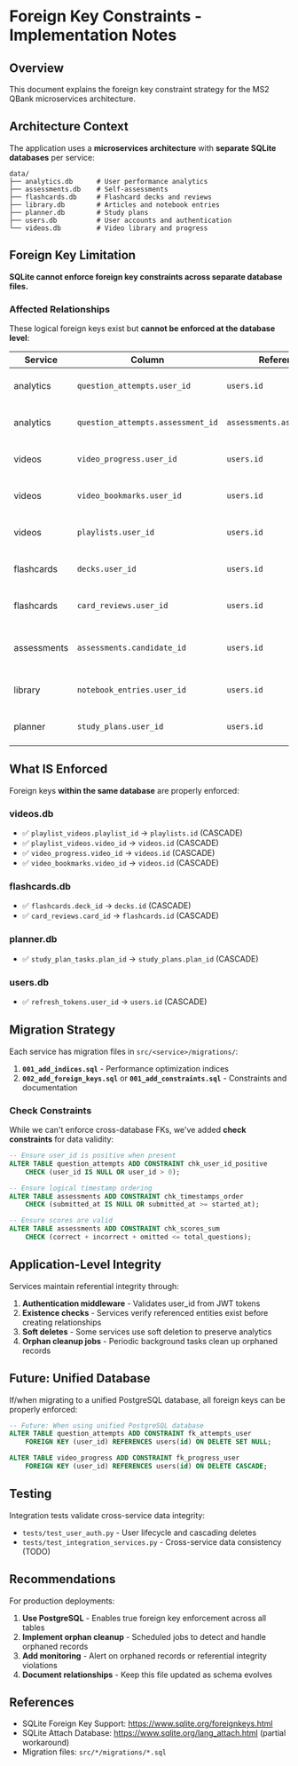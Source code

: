 # Foreign Key Constraints - Implementation Notes

## Overview

This document explains the foreign key constraint strategy for the MS2 QBank microservices architecture.

## Architecture Context

The application uses a **microservices architecture** with **separate SQLite databases** per service:

```
data/
├── analytics.db      # User performance analytics
├── assessments.db    # Self-assessments
├── flashcards.db     # Flashcard decks and reviews
├── library.db        # Articles and notebook entries
├── planner.db        # Study plans
├── users.db          # User accounts and authentication
└── videos.db         # Video library and progress
```

## Foreign Key Limitation

**SQLite cannot enforce foreign key constraints across separate database files.**

### Affected Relationships

These logical foreign keys exist but **cannot be enforced at the database level**:

| Service | Column | References | Strategy |
|---------|--------|------------|----------|
| analytics | `question_attempts.user_id` | `users.id` | Application-level integrity |
| analytics | `question_attempts.assessment_id` | `assessments.assessment_id` | Application-level integrity |
| videos | `video_progress.user_id` | `users.id` | Application-level integrity |
| videos | `video_bookmarks.user_id` | `users.id` | Application-level integrity |
| videos | `playlists.user_id` | `users.id` | Application-level integrity |
| flashcards | `decks.user_id` | `users.id` | Application-level integrity |
| flashcards | `card_reviews.user_id` | `users.id` | Application-level integrity |
| assessments | `assessments.candidate_id` | `users.id` | Application-level integrity + string ID |
| library | `notebook_entries.user_id` | `users.id` | Application-level integrity |
| planner | `study_plans.user_id` | `users.id` | Application-level integrity |

## What IS Enforced

Foreign keys **within the same database** are properly enforced:

### videos.db
- ✅ `playlist_videos.playlist_id` → `playlists.id` (CASCADE)
- ✅ `playlist_videos.video_id` → `videos.id` (CASCADE)
- ✅ `video_progress.video_id` → `videos.id` (CASCADE)
- ✅ `video_bookmarks.video_id` → `videos.id` (CASCADE)

### flashcards.db
- ✅ `flashcards.deck_id` → `decks.id` (CASCADE)
- ✅ `card_reviews.card_id` → `flashcards.id` (CASCADE)

### planner.db
- ✅ `study_plan_tasks.plan_id` → `study_plans.plan_id` (CASCADE)

### users.db
- ✅ `refresh_tokens.user_id` → `users.id` (CASCADE)

## Migration Strategy

Each service has migration files in `src/<service>/migrations/`:

1. **`001_add_indices.sql`** - Performance optimization indices
2. **`002_add_foreign_keys.sql`** or **`001_add_constraints.sql`** - Constraints and documentation

### Check Constraints

While we can't enforce cross-database FKs, we've added **check constraints** for data validity:

```sql
-- Ensure user_id is positive when present
ALTER TABLE question_attempts ADD CONSTRAINT chk_user_id_positive
    CHECK (user_id IS NULL OR user_id > 0);

-- Ensure logical timestamp ordering
ALTER TABLE assessments ADD CONSTRAINT chk_timestamps_order
    CHECK (submitted_at IS NULL OR submitted_at >= started_at);

-- Ensure scores are valid
ALTER TABLE assessments ADD CONSTRAINT chk_scores_sum
    CHECK (correct + incorrect + omitted <= total_questions);
```

## Application-Level Integrity

Services maintain referential integrity through:

1. **Authentication middleware** - Validates user_id from JWT tokens
2. **Existence checks** - Services verify referenced entities exist before creating relationships
3. **Soft deletes** - Some services use soft deletion to preserve analytics
4. **Orphan cleanup jobs** - Periodic background tasks clean up orphaned records

## Future: Unified Database

If/when migrating to a unified PostgreSQL database, all foreign keys can be properly enforced:

```sql
-- Future: When using unified PostgreSQL database
ALTER TABLE question_attempts ADD CONSTRAINT fk_attempts_user
    FOREIGN KEY (user_id) REFERENCES users(id) ON DELETE SET NULL;

ALTER TABLE video_progress ADD CONSTRAINT fk_progress_user
    FOREIGN KEY (user_id) REFERENCES users(id) ON DELETE CASCADE;
```

## Testing

Integration tests validate cross-service data integrity:

- `tests/test_user_auth.py` - User lifecycle and cascading deletes
- `tests/test_integration_services.py` - Cross-service data consistency (TODO)

## Recommendations

For production deployments:

1. **Use PostgreSQL** - Enables true foreign key enforcement across all tables
2. **Implement orphan cleanup** - Scheduled jobs to detect and handle orphaned records
3. **Add monitoring** - Alert on orphaned records or referential integrity violations
4. **Document relationships** - Keep this file updated as schema evolves

## References

- SQLite Foreign Key Support: https://www.sqlite.org/foreignkeys.html
- SQLite Attach Database: https://www.sqlite.org/lang_attach.html (partial workaround)
- Migration files: `src/*/migrations/*.sql`
